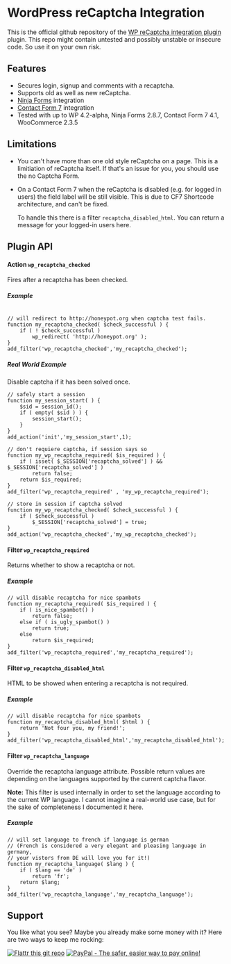 WordPress reCaptcha Integration
===============================

This is the official github repository of the [WP reCaptcha integration plugin](https://wordpress.org/plugins/wp-recaptcha-integration/) 
plugin. This repo might contain untested and possibly unstable or insecure code. So use it on your own risk. 

Features
--------
- Secures login, signup and comments with a recaptcha.
- Supports old as well as new reCaptcha.
- [Ninja Forms](http://ninjaforms.com/) integration
- [Contact Form 7](https://wordpress.org/plugins/contact-form-7/) integration
- Tested with up to WP 4.2-alpha, Ninja Forms 2.8.7, Contact Form 7 4.1, WooCommerce 2.3.5

Limitations
-----------
- You can't have more than one old style reCaptcha on a page. This is a limitiation of 
  reCaptcha itself. If that's an issue for you, you should use the no Captcha Form.

- On a Contact Form 7 when the reCaptcha is disabled (e.g. for logged in users) the field
  label will be still visible. This is due to CF7 Shortcode architecture, and can't be fixed.

  To handle this there is a filter `recaptcha_disabled_html`. You can return a message for your logged-in 
  users here.

Plugin API
----------

#### Action `wp_recaptcha_checked`

Fires after a recaptcha has been checked.

##### Example

```

// will redirect to http://honeypot.org when captcha test fails.
function my_recaptcha_checked( $check_successful ) {
	if ( ! $check_successful ) 
		wp_redirect( 'http://honeypot.org' );
}
add_filter('wp_recaptcha_checked','my_recaptcha_checked');
```

##### Real World Example

Disable captcha if it has been solved once.
```
// safely start a session
function my_session_start( ) {
	$sid = session_id();
	if ( empty( $sid ) ) {
		session_start();
	}
}
add_action('init','my_session_start',1);

// don't requiere captcha, if session says so
function my_wp_recaptcha_required( $is_required ) {
	if ( isset( $_SESSION['recaptcha_solved'] ) && $_SESSION['recaptcha_solved'] )
		return false;
	return $is_required;
}
add_filter('wp_recaptcha_required' , 'my_wp_recaptcha_required');

// store in session if captcha solved
function my_wp_recaptcha_checked( $check_successful ) {
	if ( $check_successful )
		$_SESSION['recaptcha_solved'] = true;
}
add_action('wp_recaptcha_checked','my_wp_recaptcha_checked');
```


#### Filter `wp_recaptcha_required`

Returns whether to show a recaptcha or not.

##### Example
```
// will disable recaptcha for nice spambots
function my_recaptcha_required( $is_required ) {
	if ( is_nice_spambot() )
		return false;
	else if ( is_ugly_spambot() )
		return true;
	else
		return $is_required;
}
add_filter('wp_recaptcha_required','my_recaptcha_required');
```


#### Filter `wp_recaptcha_disabled_html`

HTML to be showed when entering a recaptcha is not required.

##### Example
```
// will disable recaptcha for nice spambots
function my_recaptcha_disabled_html( $html ) {
	return 'Not four you, my friend!';
}
add_filter('wp_recaptcha_disabled_html','my_recaptcha_disabled_html');
```

#### Filter `wp_recaptcha_language`

Override the recaptcha language attribute. Possible return values are depending on the 
languages supported by the current captcha flavor.

**Note:** This filter is used internally in order to set the language according to the 
current WP language. I cannot imagine a real-world use case, but for the sake of 
completeness I documented it here.

##### Example
```
// will set language to french if language is german
// (French is considered a very elegant and pleasing language in germany, 
// your vistors from DE will love you for it!)
function my_recaptcha_language( $lang ) {
	if ( $lang == 'de' )
		return 'fr';
	return $lang;
}
add_filter('wp_recaptcha_language','my_recaptcha_language');
```


Support
-------
You like what you see? Maybe you already make some money with it? 
Here are two ways to keep me rocking:

[![Flattr this git repo](http://api.flattr.com/button/flattr-badge-large.png)](https://flattr.com/submit/auto?user_id=joern.lund&url=https://github.com/mcguffin/wp-recaptcha-integration&title=WP%20Recaptcha%20Integration&language=php&tags=github&category=software)
<a href="https://www.paypal.com/cgi-bin/webscr?cmd=_s-xclick&hosted_button_id=F8NKC6TCASUXE"><img src="https://www.paypalobjects.com/en_US/i/btn/btn_donate_SM.gif" border="0" name="submit" alt="PayPal - The safer, easier way to pay online!" /></a>
